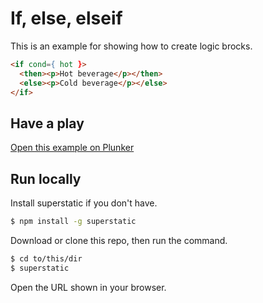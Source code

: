 # If, else, elseif

This is an example for showing how to create logic brocks.

```html
<if cond={ hot }>
  <then><p>Hot beverage</p></then>
  <else><p>Cold beverage</p></else>
</if>
```

## Have a play

[Open this example on Plunker](http://riotjs.com/examples/plunker/?app=if-else-elseif)

## Run locally

Install superstatic if you don't have.

```bash
$ npm install -g superstatic
```

Download or clone this repo, then run the command.

```bash
$ cd to/this/dir
$ superstatic
```

Open the URL shown in your browser.
